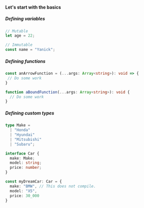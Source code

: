 #### Let's start with the basics


<!-- Section 1 -->
##### Defining variables

```typescript [1-2|4-5]
// Mutable
let age = 22;

// Immutable
const name = "Yanick";
```


<!-- Section 2 -->
##### Defining functions

```typescript [1-3|5-7]
const anArrowFunction = (...args: Array<string>): void => {
 // Do some work
}

function aBoundFunction(...args: Array<string>): void {
  // Do some work
}
```


<!-- Section 3 -->
##### Defining custom types

```typescript [1-5|8|13-17]
type Make =
  | "Honda"
  | "Hyundai"
  | "Mitsubishi"
  | "Subaru";

interface Car {
  make: Make;
  model: string;
  price: number;
}

const myDreamCar: Car = {
  make: "BMW", // This does not compile.
  model: "X5",
  price: 30_000
}
```